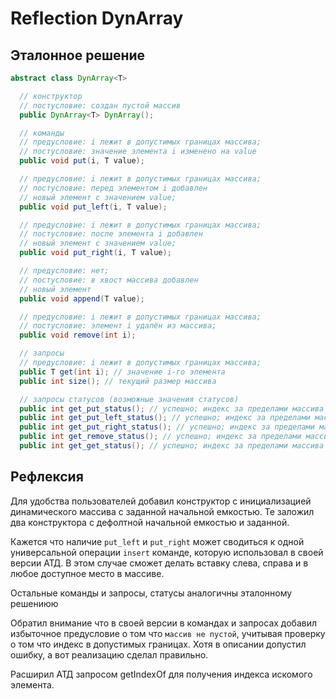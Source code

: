 # Reflection DynArray<T>

## Эталонное решение
```java
abstract class DynArray<T>

  // конструктор
  // постусловие: создан пустой массив
  public DynArray<T> DynArray();

  // команды
  // предусловие: i лежит в допустимых границах массива; 
  // постусловие: значение элемента i изменено на value
  public void put(i, T value);

  // предусловие: i лежит в допустимых границах массива; 
  // постусловие: перед элементом i добавлен 
  // новый элемент с значением value; 
  public void put_left(i, T value);

  // предусловие: i лежит в допустимых границах массива; 
  // постусловие: после элемента i добавлен 
  // новый элемент с значением value;
  public void put_right(i, T value);

  // предусловие: нет; 
  // постусловие: в хвост массива добавлен 
  // новый элемент
  public void append(T value); 

  // предусловие: i лежит в допустимых границах массива; 
  // постусловие: элемент i удалён из массива;
  public void remove(int i); 

  // запросы 
  // предусловие: i лежит в допустимых границах массива;
  public T get(int i); // значение i-го элемента 
  public int size(); // текущий размер массива 

  // запросы статусов (возможные значения статусов)
  public int get_put_status(); // успешно; индекс за пределами массива
  public int get_put_left_status(); // успешно; индекс за пределами массива
  public int get_put_right_status(); // успешно; индекс за пределами массива
  public int get_remove_status(); // успешно; индекс за пределами массива
  public int get_get_status(); // успешно; индекс за пределами массива
```

## Рефлексия

Для удобства пользователей добавил конструктор с инициализацией
динамического массива с заданной начальной емкостью. Те заложил два конструктора
с дефолтной начальной емкостью и заданной.


Кажется что наличие `put_left` и `put_right` может сводиться к одной универсальной операции
`insert` команде, которую использовал в своей версии АТД. В этом случае сможет делать вставку
слева, справа и в любое доступное место в массиве.

Остальные команды и запросы, статусы аналогичны эталонному решениюю

Обратил внимание что в своей версии в командах и запросах добавил
избыточное предусловие о том что `массив не пустой`, учитывая проверку
о том что индекс в допустимых границах. Хотя в описании допустил ошибку,
а вот реализацию сделал правильно.

Расширил АТД запросом getIndexOf для получения индекса искомого элемента.
